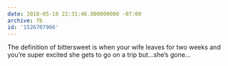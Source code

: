 ```yaml
---
date: 2018-05-18 22:31:46.000000000 -07:00
archive: fb
id: '1526707906'
---
```


The definition of bittersweet is when your wife leaves for two weeks and you’re super excited she gets to go on a trip but...she’s gone...
